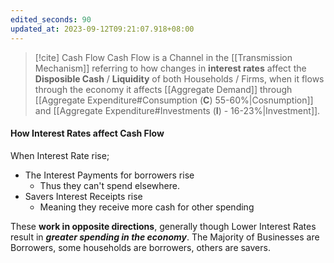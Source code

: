 ```yaml
---
edited_seconds: 90
updated_at: 2023-09-12T09:21:07.918+08:00
---
```

>[!cite] Cash Flow
>Cash Flow is a Channel in the [[Transmission Mechanism]] referring to how changes in **interest rates** affect the **Disposible Cash** / **Liquidity** of both Households / Firms, when it flows through the economy it affects [[Aggregate Demand]] through [[Aggregate Expenditure#Consumption (**C**) 55-60%|Cosnumption]] and [[Aggregate Expenditure#Investments (**I**) - 16-23%|Investment]].

#### How Interest Rates affect Cash Flow

When Interest Rate rise;
- The Interest Payments for borrowers rise
	- Thus they can't spend elsewhere.
- Savers Interest Receipts rise
	- Meaning they receive more cash for other spending

These **work in opposite directions**, generally though Lower Interest Rates result in ***greater spending in the economy***.
The Majority of Businesses are Borrowers, some households are borrowers, others are savers.